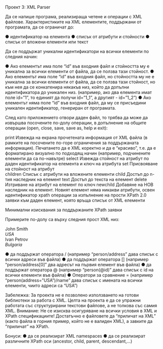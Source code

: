 Проект 3: XML Parser

Да се напише програма, реализираща четене и операции с XML файлове. Характеристиките на  XML елементите, поддържани от програмата, да се ограничат до:

●	идентификатор на елемента
●	списък от атрибути и стойности
●	списък от вложени елементи или текст

Да се поддържат уникални идентификатори на всички елементи по следния начин:

●	Ако елементът има поле “id” във входния файл и стойността му е уникална за всички елементи от файла, да се ползва тази стойност.
●	Ако елементът има поле “id” във входния файл, но стойността му не е уникална за всички елементи от файла, да се ползва тази стойност, но към нея да се конкатенира някакъв низ, който да допълни идентификатора до уникален низ. (например, ако два елемента имат поле id=”1”, то единият да получи id=”1_1”, а другият - id=”1_2”)
●	Ако елементът няма поле “id”  във входния файл, да му се присъедини уникален идентификатор, генериран от програмата.


След като приложението отвори даден файл, то трябва да може да извършва посочените по-долу операции, в допълнение на общите операции (open, close, save, save as, help и exit):


print	Извежда на екрана прочетената информация от XML файла (в рамките на посочените по-горе ограничения за поддържаната информация). Печатането да е XML коректно и да е “красиво”, т.е. да е форматирано визуално по подходящ начин (например, подчинените елементи да са по-навътре) 
select <id> <key>	Извежда стойност на атрибут по даден идентификатор на елемента и ключ на атрибута
set <id> <key> <value>	Присвояване на стойност на атрибут  
children <id>	Списък с атрибути на вложените елементи
child <id> <n>	Достъп до n-тия наследник на елемент
text <id>	Достъп до текста на елемент
delete <id> <key>	Изтриване на атрибут на елемент по ключ
newchild <id>	Добавяне на НОВ наследник на елемент. Новият елемент няма никакви атрибути, освен идентификатор
xpath <id> <XPath>	операции за изпълнение на прости XPath 2.0 заявки към даден елемент, която връща списък от XML елементи


Минимални изисквания за поддържаните XPath заявки

Примерите по-долу са върху следния прост XML низ:

<people>
<person id=”0”>
		<name>John Smith</name>
		<address>USA</address>
</person>
<person id=”1”>
		<name>Ivan Petrov</name>
	<address>Bulgaria</address>
</person>
</people>

●	да поддържат оператора  / (например “person/address” дава списък с всички адреси във файла)
●	да поддържат оператора [] (например “person/address[0]” два адресът на първия елемент във файла)
●	да поддържат оператора @ (например “person(@id)” дава списък с id на всички елементи във файла)
●	Оператори за сравнение = (например “person(address=”USA”)/name” дава списък с имената на всички елементи, чиито адреси са “USA”)

Забележка: За проекта не е позволено използването на готови библиотеки за работа с XML. Целта на проекта е да се упражни работата със структурирани текстови файлове, а не толкова със самия XML. Внимание: Не се изисква осигуряване на всички условия в  XML и XPath спецификациите! Достатъчно е файловете да “приличат на XML” (както файла в горния пример, който не е валиден XML), а завките да “приличат” на XPath. 

Бонуси:
●	да се реализират XML namespaces
●	да се реализират различните XPath оси (ancestor, child, parent, descendant,...)
